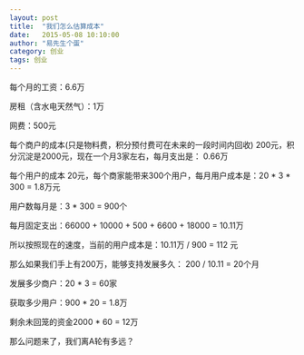 ```yaml
---
layout: post
title:  "我们怎么估算成本"
date:   2015-05-08 10:10:00
author: "易先生个蛋"
category: 创业
tags: 创业
---
```


每个月的工资：6.6万

房租（含水电天然气）：1万

网费：500元

每个商户的成本(只是物料费，积分预付费可在未来的一段时间内回收) 200元，积分沉淀是2000元，现在一个月3家左右，每月支出是： 0.66万

每个用户的成本 20元，每个商家能带来300个用户，每月用户成本是：20 * 3 * 300 = 1.8万元

用户数每月是：3 * 300 = 900个

每月固定支出：66000 + 10000 + 500 + 6600 + 18000 = 10.11万

所以按照现在的速度，当前的用户成本是：10.11万 / 900 = 112 元

那么如果我们手上有200万，能够支持发展多久： 200 / 10.11 = 20个月

发展多少商户：20 * 3 = 60家

获取多少用户：900 * 20 = 1.8万

剩余未回笼的资金2000 * 60 = 12万

那么问题来了，我们离A轮有多远？



